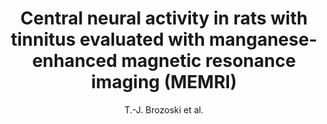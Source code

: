 ---
cat: ciel
subcat: neurophysics
bestof: false
author: T.-J. Brozoski et al.
title: Central neural activity in rats with tinnitus evaluated with manganese-enhanced magnetic resonance imaging (MEMRI)
journal: Hear Res
year: 2007
type: article
---